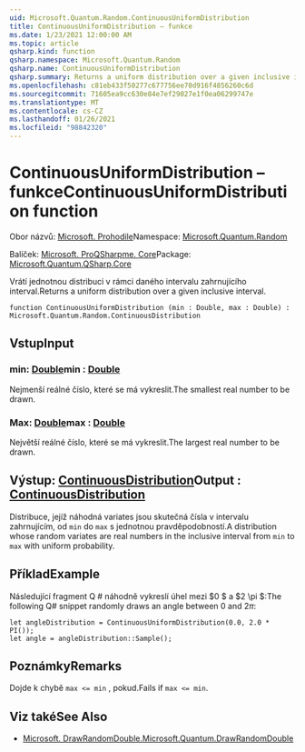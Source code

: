 ```yaml
---
uid: Microsoft.Quantum.Random.ContinuousUniformDistribution
title: ContinuousUniformDistribution – funkce
ms.date: 1/23/2021 12:00:00 AM
ms.topic: article
qsharp.kind: function
qsharp.namespace: Microsoft.Quantum.Random
qsharp.name: ContinuousUniformDistribution
qsharp.summary: Returns a uniform distribution over a given inclusive interval.
ms.openlocfilehash: c81eb433f50277c677756ee70d916f4856260c6d
ms.sourcegitcommit: 71605ea9cc630e84e7ef29027e1f0ea06299747e
ms.translationtype: MT
ms.contentlocale: cs-CZ
ms.lasthandoff: 01/26/2021
ms.locfileid: "98842320"
---
```

# <a name="continuousuniformdistribution-function"></a><span data-ttu-id="3e457-102">ContinuousUniformDistribution – funkce</span><span class="sxs-lookup"><span data-stu-id="3e457-102">ContinuousUniformDistribution function</span></span>

<span data-ttu-id="3e457-103">Obor názvů: [Microsoft. Prohodile](xref:Microsoft.Quantum.Random)</span><span class="sxs-lookup"><span data-stu-id="3e457-103">Namespace: [Microsoft.Quantum.Random](xref:Microsoft.Quantum.Random)</span></span>

<span data-ttu-id="3e457-104">Balíček: [Microsoft. ProQSharpme. Core](https://nuget.org/packages/Microsoft.Quantum.QSharp.Core)</span><span class="sxs-lookup"><span data-stu-id="3e457-104">Package: [Microsoft.Quantum.QSharp.Core](https://nuget.org/packages/Microsoft.Quantum.QSharp.Core)</span></span>


<span data-ttu-id="3e457-105">Vrátí jednotnou distribuci v rámci daného intervalu zahrnujícího interval.</span><span class="sxs-lookup"><span data-stu-id="3e457-105">Returns a uniform distribution over a given inclusive interval.</span></span>

```qsharp
function ContinuousUniformDistribution (min : Double, max : Double) : Microsoft.Quantum.Random.ContinuousDistribution
```


## <a name="input"></a><span data-ttu-id="3e457-106">Vstup</span><span class="sxs-lookup"><span data-stu-id="3e457-106">Input</span></span>

### <a name="min--double"></a><span data-ttu-id="3e457-107">min: [Double](xref:microsoft.quantum.lang-ref.double)</span><span class="sxs-lookup"><span data-stu-id="3e457-107">min : [Double](xref:microsoft.quantum.lang-ref.double)</span></span>

<span data-ttu-id="3e457-108">Nejmenší reálné číslo, které se má vykreslit.</span><span class="sxs-lookup"><span data-stu-id="3e457-108">The smallest real number to be drawn.</span></span>


### <a name="max--double"></a><span data-ttu-id="3e457-109">Max: [Double](xref:microsoft.quantum.lang-ref.double)</span><span class="sxs-lookup"><span data-stu-id="3e457-109">max : [Double](xref:microsoft.quantum.lang-ref.double)</span></span>

<span data-ttu-id="3e457-110">Největší reálné číslo, které se má vykreslit.</span><span class="sxs-lookup"><span data-stu-id="3e457-110">The largest real number to be drawn.</span></span>



## <a name="output--continuousdistribution"></a><span data-ttu-id="3e457-111">Výstup: [ContinuousDistribution](xref:Microsoft.Quantum.Random.ContinuousDistribution)</span><span class="sxs-lookup"><span data-stu-id="3e457-111">Output : [ContinuousDistribution](xref:Microsoft.Quantum.Random.ContinuousDistribution)</span></span>

<span data-ttu-id="3e457-112">Distribuce, jejíž náhodná variates jsou skutečná čísla v intervalu zahrnujícím, od `min` do `max` s jednotnou pravděpodobností.</span><span class="sxs-lookup"><span data-stu-id="3e457-112">A distribution whose random variates are real numbers in the inclusive interval from `min` to `max` with uniform probability.</span></span>

## <a name="example"></a><span data-ttu-id="3e457-113">Příklad</span><span class="sxs-lookup"><span data-stu-id="3e457-113">Example</span></span>

<span data-ttu-id="3e457-114">Následující fragment Q # náhodně vykreslí úhel mezi $0 $ a $2 \pi $:</span><span class="sxs-lookup"><span data-stu-id="3e457-114">The following Q# snippet randomly draws an angle between $0$ and $2 \pi$:</span></span>

```qsharp
let angleDistribution = ContinuousUniformDistribution(0.0, 2.0 * PI());
let angle = angleDistribution::Sample();
```

## <a name="remarks"></a><span data-ttu-id="3e457-115">Poznámky</span><span class="sxs-lookup"><span data-stu-id="3e457-115">Remarks</span></span>

<span data-ttu-id="3e457-116">Dojde k chybě `max <= min` , pokud.</span><span class="sxs-lookup"><span data-stu-id="3e457-116">Fails if `max <= min`.</span></span>

## <a name="see-also"></a><span data-ttu-id="3e457-117">Viz také</span><span class="sxs-lookup"><span data-stu-id="3e457-117">See Also</span></span>

- [<span data-ttu-id="3e457-118">Microsoft. DrawRandomDouble.</span><span class="sxs-lookup"><span data-stu-id="3e457-118">Microsoft.Quantum.DrawRandomDouble</span></span>](xref:Microsoft.Quantum.DrawRandomDouble)
